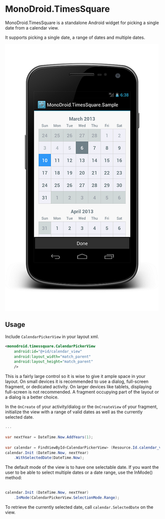 MonoDroid.TimesSquare
=====================

MonoDroid.TimesSquare is a standalone Android widget for picking a single date from a calendar view.

It supports picking a single date, a range of dates and multiple dates.

![Screenshot](screenshot.png)

Usage
-----

Include `CalendarPickerView` in your layout xml.

```xml
<monodroid.timessquare.CalendarPickerView
    android:id="@+id/calendar_view"
    android:layout_width="match_parent"
    android:layout_height="match_parent"
    />
```

This is a fairly large control so it is wise to give it ample space in your layout. On small devices it is recommended to use a dialog, full-screen fragment, or dedicated activity. On larger devices like tablets, displaying full-screen is not recommended. A fragment occupying part of the layout or a dialog is a better choice.

In the `OnCreate` of your activity/dialog or the `OnCreateView` of your fragment, initialize the view with a range of valid dates as well as the currently selected date.

```c#
...

var nextYear = DateTime.Now.AddYears(1);

var calendar = FindViewById<CalendarPickerView> (Resource.Id.calendar_view);
calendar.Init (DateTime.Now, nextYear)
    .WithSelectedDate(DateTime.Now);
```

The default mode of the view is to have one selectable date.  If you want the user to be able to
select multiple dates or a date range, use the InMode() method:

```c#

calendar.Init (DateTime.Now, nextYear)
    .InMode(CalendarPickerView.SelectionMode.Range);
```

To retrieve the currently selected date, call `calendar.SelectedDate` on the view.